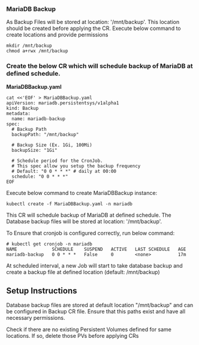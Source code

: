 ### MariaDB Backup 

As Backup Files will be stored at location: '/mnt/backup'. This location should be created before applying the CR. Execute below command to create locations and provide permissions

```
mkdir /mnt/backup
chmod a+rwx /mnt/backup
```

### Create the below CR which will schedule backup of MariaDB at defined schedule. 

**MariaDBBackup.yaml**

```
cat <<'EOF' > MariaDBBackup.yaml
apiVersion: mariadb.persistentsys/v1alpha1
kind: Backup
metadata:
  name: mariadb-backup
spec:
  # Backup Path
  backupPath: "/mnt/backup"

  # Backup Size (Ex. 1Gi, 100Mi)
  backupSize: "1Gi" 

  # Schedule period for the CronJob.
  # This spec allow you setup the backup frequency
  # Default: "0 0 * * *" # daily at 00:00
  schedule: "0 0 * * *"
EOF
```

Execute below command to create MariaDBBackup instance:

```
kubectl create -f MariaDBBackup.yaml -n mariadb
```

This CR will schedule backup of MariaDB at defined schedule. The Database backup files will be stored at location: '/mnt/backup'. 

To Ensure that cronjob is configured correctly, run below command:

```
# kubectl get cronjob -n mariadb
NAME             SCHEDULE    SUSPEND   ACTIVE   LAST SCHEDULE   AGE
mariadb-backup   0 0 * * *   False     0        <none>          17m
```

At scheduled interval, a new Job will start to take database backup and create a backup file at defined location (default: /mnt/backup)

## Setup Instructions

Database backup files are stored at default location "/mnt/backup" and can be configured in Backup CR file. Ensure that this paths exist and have all necessary permissions.

Check if there are no existing Persistent Volumes defined for same locations. If so, delete those PVs before applying CRs



